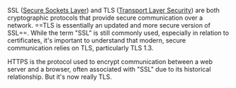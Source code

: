 SSL ([Secure Sockets Layer](https://www.google.com/search?sca_esv=fd40bbb914dc0882&rlz=1C5CHFA_enUS1017US1017&sxsrf=AHTn8zo5lsDRNHEabto0NHGw2dGBmgVNyQ%3A1747228773631&q=Secure+Sockets+Layer&sa=X&ved=2ahUKEwiK7pKzhqONAxVZK0QIHaa1D9wQxccNegQILRAB&mstk=AUtExfBT2W_UZeRbgM9VhSMTTzWjjYBciW6z0EdM5NqG8foKYpr78TaKD4oyEcfaMp-AiSqmmRehVhvO3aoiz8-LBTY8o8UMLNkthRJEGU50t2ysLtt94hcZ-Y-di9zD68cjxxwrhDYdLzMAuWzA7FCL-MnpFpbsdWsN5I_leos4x6kT0M7oMRYZzS-PfP0VTOPLE0QPsZRIfWLxeKxRQBcN2p46O9wsjJn8_dQzY0TlrXUD4G7niVk3zcE884OwOPK2M96N_ycQRyqKVhkAJVArmyv3&csui=3)) and TLS ([Transport Layer Security](https://www.google.com/search?sca_esv=fd40bbb914dc0882&rlz=1C5CHFA_enUS1017US1017&sxsrf=AHTn8zo5lsDRNHEabto0NHGw2dGBmgVNyQ%3A1747228773631&q=Transport+Layer+Security&sa=X&ved=2ahUKEwiK7pKzhqONAxVZK0QIHaa1D9wQxccNegQILRAC&mstk=AUtExfBT2W_UZeRbgM9VhSMTTzWjjYBciW6z0EdM5NqG8foKYpr78TaKD4oyEcfaMp-AiSqmmRehVhvO3aoiz8-LBTY8o8UMLNkthRJEGU50t2ysLtt94hcZ-Y-di9zD68cjxxwrhDYdLzMAuWzA7FCL-MnpFpbsdWsN5I_leos4x6kT0M7oMRYZzS-PfP0VTOPLE0QPsZRIfWLxeKxRQBcN2p46O9wsjJn8_dQzY0TlrXUD4G7niVk3zcE884OwOPK2M96N_ycQRyqKVhkAJVArmyv3&csui=3)) are both cryptographic protocols that provide secure communication over a network. ==TLS is essentially an updated and more secure version of SSL==. While the term "SSL" is still commonly used, especially in relation to certificates, it's important to understand that modern, secure communication relies on TLS, particularly TLS 1.3.

HTTPS is the protocol used to encrypt communication between a web server and a browser, often associated with "SSL" due to its historical relationship. But it's now really TLS.
